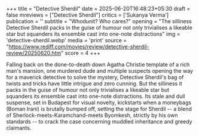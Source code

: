 +++
title = "Detective Sherdil"
date = 2025-06-20T16:48:23+05:30
draft = false
mreviews = ["Detective Sherdil"]
critics = ['Sukanya Verma']
publication = ''
subtitle = "Whodunit? Who cares?"
opening = "The silliness Detective Sherdil packs in the guise of humour not only trivialises a likeable star but squanders its ensemble cast into one-note distractions"
img = 'detective-sherdil.webp'
media = 'print'
source = "https://www.rediff.com/movies/review/detective-sherdil-review/20250620.htm"
score = 4
+++

Falling back on the done-to-death down Agatha Christie template of a rich man's mansion, one murdered dude and multiple suspects opening the way for a maverick detective to solve the mystery, Detective Sherdil's bag of twists and tricks have little intrigue and zero cunning. But the silliness it packs in the guise of humour not only trivialises a likeable star but squanders its ensemble cast into one-note distractions. Its stale and dull suspense, set in Budapest for visual novelty, kickstarts when a moneybags (Boman Irani) is brutally bumped off, setting the stage for Sherdil -- a blend of Sherlock-meets-Karamchand-meets Byomkesh, strictly by his own standards -- to crack the case concerning muddled inheritance and greedy claimants.
